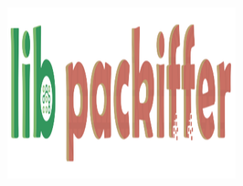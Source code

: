 <p align="center">
  <img src="/libpackiffer.png" width="400" height="300" alt="libpackiffer logo">
</p>
